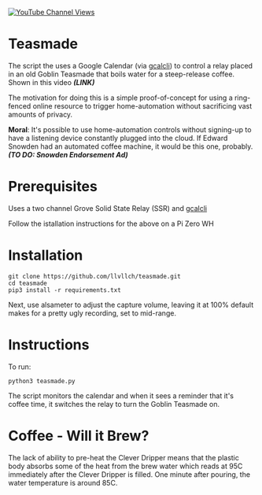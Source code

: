 [![YouTube Channel Views](https://img.shields.io/youtube/channel/views/UCz5BOU9J9pB_O0B8-rDjCWQ?label=YouTube&style=social)](https://www.youtube.com/channel/UCz5BOU9J9pB_O0B8-rDjCWQ)

# Teasmade

The script the uses a Google Calendar (via [gcalcli](https://github.com/insanum/gcalcli)) to control a relay placed in an old Goblin Teasmade that boils water for a steep-release coffee. Shown in this video ***(LINK)***

The motivation for doing this is a simple proof-of-concept for using a ring-fenced online resource to trigger home-automation without sacrificing vast amounts of privacy. 

**Moral**: It's possible to use home-automation controls without signing-up to have a listening device constantly plugged into the cloud. If Edward Snowden had an automated coffee machine, it would be this one, probably. ***(TO DO: Snowden Endorsement Ad)***

# Prerequisites

Uses a two channel Grove Solid State Relay (SSR) and [gcalcli](https://github.com/insanum/gcalcli)

Follow the istallation instructions for the above on a Pi Zero WH

# Installation

```
git clone https://github.com/llvllch/teasmade.git
cd teasmade
pip3 install -r requirements.txt
```
Next, use alsameter to adjust the capture volume, leaving it at 100% default makes for a pretty ugly recording, set to mid-range.
# Instructions

To run:
```
python3 teasmade.py
```
The script monitors the calendar and when it sees a reminder that it's coffee time, it switches the relay to turn the Goblin Teasmade on.

# Coffee - Will it Brew?

The lack of ability to pre-heat the Clever Dripper means that the plastic body absorbs some of the heat from the brew water which reads at 95C immediately after  the Clever Dripper is filled. One minute after pouring, the water temperature is around 85C. 
